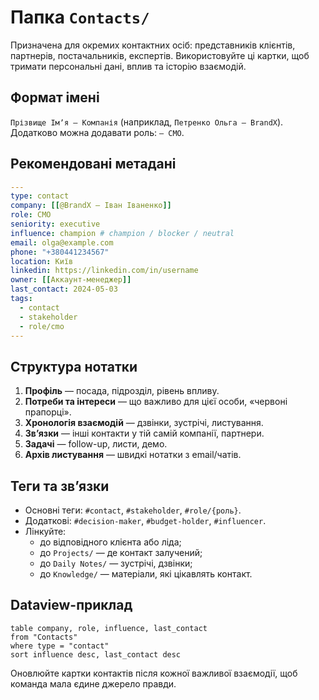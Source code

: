 # Папка `Contacts/`

Призначена для окремих контактних осіб: представників клієнтів, партнерів, постачальників, експертів. Використовуйте ці картки, щоб тримати персональні дані, вплив та історію взаємодій.

## Формат імені
`Прізвище Імʼя – Компанія` (наприклад, `Петренко Ольга – BrandX`). Додатково можна додавати роль: `– CMO`.

## Рекомендовані метадані
```yaml
---
type: contact
company: [[@BrandX – Іван Іваненко]]
role: CMO
seniority: executive
influence: champion # champion / blocker / neutral
email: olga@example.com
phone: "+380441234567"
location: Київ
linkedin: https://linkedin.com/in/username
owner: [[Аккаунт-менеджер]]
last_contact: 2024-05-03
tags:
  - contact
  - stakeholder
  - role/cmo
---
```

## Структура нотатки
1. **Профіль** — посада, підрозділ, рівень впливу.
2. **Потреби та інтереси** — що важливо для цієї особи, «червоні прапорці».
3. **Хронологія взаємодій** — дзвінки, зустрічі, листування.
4. **Звʼязки** — інші контакти у тій самій компанії, партнери.
5. **Задачі** — follow-up, листи, демо.
6. **Архів листування** — швидкі нотатки з email/чатів.

## Теги та звʼязки
- Основні теги: `#contact`, `#stakeholder`, `#role/{роль}`.
- Додаткові: `#decision-maker`, `#budget-holder`, `#influencer`.
- Лінкуйте:
  - до відповідного клієнта або ліда;
  - до `Projects/` — де контакт залучений;
  - до `Daily Notes/` — зустрічі, дзвінки;
  - до `Knowledge/` — матеріали, які цікавлять контакт.

## Dataview-приклад
```dataview
table company, role, influence, last_contact
from "Contacts"
where type = "contact"
sort influence desc, last_contact desc
```

Оновлюйте картки контактів після кожної важливої взаємодії, щоб команда мала єдине джерело правди.
